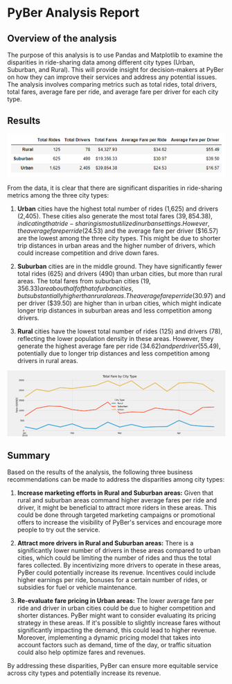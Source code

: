 # PyBer Analysis Report

## Overview of the analysis

The purpose of this analysis is to use Pandas and Matplotlib to examine the disparities in ride-sharing data among different city types (Urban, Suburban, and Rural). This will provide insight for decision-makers at PyBer on how they can improve their services and address any potential issues. The analysis involves comparing metrics such as total rides, total drivers, total fares, average fare per ride, and average fare per driver for each city type.

## Results

![PyBer_summary_df](https://github.com/zbarham/PyBer_Analysis/blob/main/analysis/Challenge_5_Deliverable_1.png)

From the data, it is clear that there are significant disparities in ride-sharing metrics among the three city types:

1. **Urban** cities have the highest total number of rides (1,625) and drivers (2,405). These cities also generate the most total fares ($39,854.38), indicating that ride-sharing is most utilized in urban settings. However, the average fare per ride ($24.53) and the average fare per driver ($16.57) are the lowest among the three city types. This might be due to shorter trip distances in urban areas and the higher number of drivers, which could increase competition and drive down fares.

2. **Suburban** cities are in the middle ground. They have significantly fewer total rides (625) and drivers (490) than urban cities, but more than rural areas. The total fares from suburban cities ($19,356.33) are about half of that of urban cities, but substantially higher than rural areas. The average fare per ride ($30.97) and per driver ($39.50) are higher than in urban cities, which might indicate longer trip distances in suburban areas and less competition among drivers.

3. **Rural** cities have the lowest total number of rides (125) and drivers (78), reflecting the lower population density in these areas. However, they generate the highest average fare per ride ($34.62) and per driver ($55.49), potentially due to longer trip distances and less competition among drivers in rural areas.

![Total_Fare_by_City_Type](https://github.com/zbarham/PyBer_Analysis/blob/main/analysis/Total_Fare_by_City_Type.png)

## Summary

Based on the results of the analysis, the following three business recommendations can be made to address the disparities among city types:

1. **Increase marketing efforts in Rural and Suburban areas:** Given that rural and suburban areas command higher average fares per ride and driver, it might be beneficial to attract more riders in these areas. This could be done through targeted marketing campaigns or promotional offers to increase the visibility of PyBer's services and encourage more people to try out the service.

2. **Attract more drivers in Rural and Suburban areas:** There is a significantly lower number of drivers in these areas compared to urban cities, which could be limiting the number of rides and thus the total fares collected. By incentivizing more drivers to operate in these areas, PyBer could potentially increase its revenue. Incentives could include higher earnings per ride, bonuses for a certain number of rides, or subsidies for fuel or vehicle maintenance.

3. **Re-evaluate fare pricing in Urban areas:** The lower average fare per ride and driver in urban cities could be due to higher competition and shorter distances. PyBer might want to consider evaluating its pricing strategy in these areas. If it's possible to slightly increase fares without significantly impacting the demand, this could lead to higher revenue. Moreover, implementing a dynamic pricing model that takes into account factors such as demand, time of the day, or traffic situation could also help optimize fares and revenues.

By addressing these disparities, PyBer can ensure more equitable service across city types and potentially increase its revenue.
